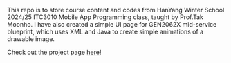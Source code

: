 This repo is to store course content and codes from HanYang Winter School 2024/25 ITC3010 Mobile App Programming class, taught by Prof.Tak Moonho. 
I have also created a simple UI page for GEN2062X mid-service blueprint, which uses XML and Java to create simple animations of a drawable image. 

Check out the project page [here]([url](https://github.com/Alanduan21/GEN2062_APP/blob/main/Duan_Yihe_GEN2062X_Mid_Service_Blueprint_Annex.pdf))!
